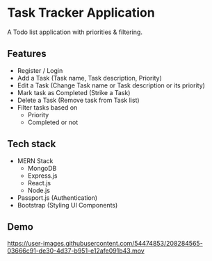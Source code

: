 # Task Tracker Application

A Todo list application with priorities & filtering.

## Features
* Register / Login
* Add a Task (Task name, Task description, Priority)
* Edit a Task (Change Task name or Task description or its priority)
* Mark task as Completed (Strike a Task)
* Delete a Task (Remove task from Task list)
* Filter tasks based on
    * Priority
    * Completed or not
 

## Tech stack
* MERN Stack
    * MongoDB
    * Express.js
    * React.js    
    * Node.js
* Passport.js (Authentication)
* Bootstrap (Styling UI Components)

## Demo

https://user-images.githubusercontent.com/54474853/208284565-03666c91-de30-4d37-b951-e12afe091b43.mov
